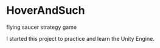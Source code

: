 # HoverAndSuch
flying saucer strategy game

I started this project to practice and learn the Unity Engine.
